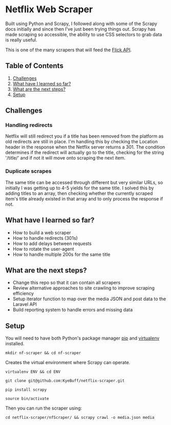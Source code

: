 # Netflix Web Scraper

Built using Python and Scrapy, I followed along with some of the Scrapy docs initially and since then I've just been trying things out. Scrapy has made scraping so accessible, the ability to use CSS selectors to grab data is really useful.

This is one of the many scrapers that will feed the <a href="https://github.com/KyeBuff/flick-api">Flick API</a>.

## Table of Contents
1. [Challenges](#challenges)
2. [What have I learned so far?](#what-have-i-learned-so-far)
3. [What are the next steps?](#what-are-the-next-steps)
4. [Setup](#setup)

## Challenges

### Handling redirects

Netflix will still redirect you if a title has been removed from the platform as old redirects are still in place. I'm handling this by checking the Location header in the response when the Netflix server returns a 301. The condition determines if the redirect will actually go to the title, checking for the string '/title/' and if not it will move onto scraping the next item.

### Duplicate scrapes

The same title can be accessed through different but very similar URLs, so initially I was getting up to 4-5 yields for the same title. I solved this by adding titles to an array, then checking whether the currently scraped item's title already existed in that array and to only process the response if not.

## What have I learned so far?

* How to build a web scraper
* How to handle redirects (301s)
* How to add delays between requests
* How to rotate the user-agent
* How to handle multiple 200s for the same title

## What are the next steps?

* Change this repo so that it can contain all scrapers
* Review alternative approaches to site crawling to improve scraping efficiency
* Setup iterator function to map over the media JSON and post data to the Laravel API
* Build reporting system to handle errors and missing data

## Setup

You will need to have both Python's package manager <a href="https://pip.pypa.io/en/stable/installing/">pip</a> and <a href="https://doc.scrapy.org/en/latest/intro/install.html">virtualenv</a> installed.

```
mkdir nf-scraper && cd nf-scraper
```

Creates the virtual environment where Scrapy can operate.
```
virtualenv ENV && cd ENV
```

```
git clone git@github.com:KyeBuff/netflix-scraper.git
```

```
pip install scrapy
```

```
source bin/activate
```

Then you can run the scraper using:

```
cd netflix-scraper/nfScraper/ && scrapy crawl -o media.json media
```